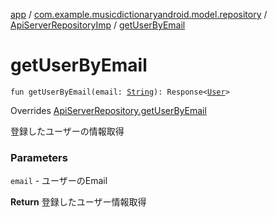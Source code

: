 [app](../../index.md) / [com.example.musicdictionaryandroid.model.repository](../index.md) / [ApiServerRepositoryImp](index.md) / [getUserByEmail](./get-user-by-email.md)

# getUserByEmail

`fun getUserByEmail(email: `[`String`](https://kotlinlang.org/api/latest/jvm/stdlib/kotlin/-string/index.html)`): Response<`[`User`](../../com.example.musicdictionaryandroid.model.entity/-user/index.md)`>`

Overrides [ApiServerRepository.getUserByEmail](../-api-server-repository/get-user-by-email.md)

登録したユーザーの情報取得

### Parameters

`email` - ユーザーのEmail

**Return**
登録したユーザー情報取得

